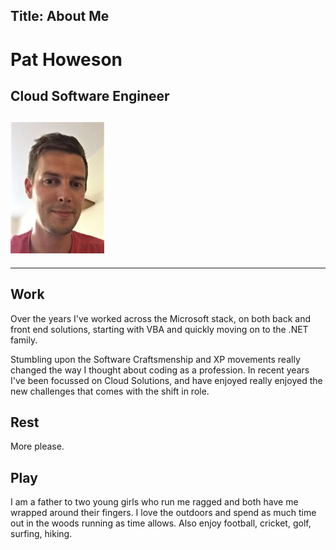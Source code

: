 Title: About Me
---

# Pat Howeson

## Cloud Software Engineer

## ![alt text](./assets/images/me-medium.jpg "Pat Howeson")

<div>
    <a href="mailto:p@howeson.co.uk"> <i class="fa fa-envelope-o fa-4x"></i></a>
    <a href="https://github.com/howesonp"> <i class="fa fa-github fa-4x"></i></a>
    <a href="https://www.linkedin.com/in/pat-howeson-ba0ab182/"> <i class="fa fa-linkedin-square fa-4x"></i></a>
</div>

---

## Work

Over the years I've worked across the Microsoft stack, on both back and front end solutions, starting with VBA and quickly moving on to the .NET family.

Stumbling upon the Software Craftsmenship and XP movements really changed the way I thought about coding as a profession. In recent years I've been focussed on Cloud Solutions, and have enjoyed really enjoyed the new challenges that comes with the shift in role.

## Rest

More please.

## Play

I am a father to two young girls who run me ragged and both have me wrapped around their fingers. I love the outdoors and spend as much time out in the woods running as time allows. Also enjoy football, cricket, golf, surfing, hiking.